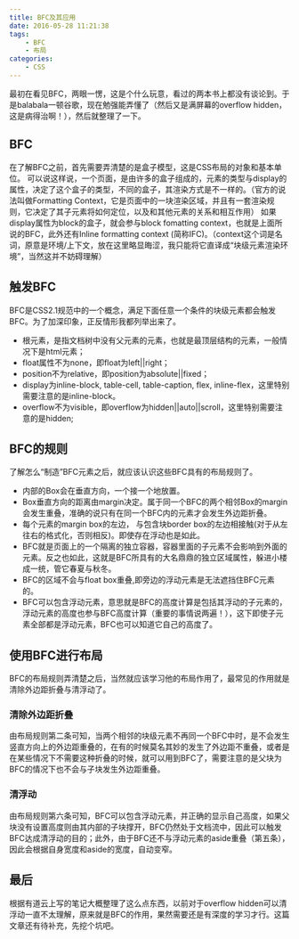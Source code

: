 ```yaml
---
title: BFC及其应用
date: 2016-05-28 11:21:38
tags:
	- BFC
	- 布局
categories:
	- CSS
---
```

最初在看见BFC，两眼一愣，这是个什么玩意，看过的两本书上都没有谈论到。于是balabala一顿谷歌，现在勉强能弄懂了（然后又是满屏幕的overflow hidden，这是病得治啊！），然后就整理了一下。
<!--more-->
## BFC
在了解BFC之前，首先需要弄清楚的是盒子模型，这是CSS布局的对象和基本单位。
可以说这样说，一个页面，是由许多的盒子组成的，元素的类型与display的属性，决定了这个盒子的类型，不同的盒子，其渲染方式是不一样的。（官方的说法叫做Formatting Context，它是页面中的一块渲染区域，并且有一套渲染规则，它决定了其子元素将如何定位，以及和其他元素的关系和相互作用）
如果display属性为block的盒子，就会参与block fomatting context，也就是上面所说的BFC，此外还有Inline formatting context (简称IFC)。（context这个词是名词，原意是环境/上下文，放在这里略显晦涩，我只能将它直译成“块级元素渲染环境”，当然这并不妨碍理解）
## 触发BFC
BFC是CSS2.1规范中的一个概念，满足下面任意一个条件的块级元素都会触发BFC。为了加深印象，正反情形我都列举出来了。
* 根元素，是指文档树中没有父元素的元素，也就是最顶层结构的元素，一般情况下是html元素；
* float属性不为none，即float为left||right；
* position不为relative，即position为absolute||fixed；
* display为inline-block, table-cell, table-caption, flex, inline-flex，这里特别需要注意的是inline-block。
* overflow不为visible，即overflow为hidden||auto||scroll，这里特别需要注意的是hidden;

## BFC的规则
了解怎么“制造”BFC元素之后，就应该认识这些BFC具有的布局规则了。
* 内部的Box会在垂直方向，一个接一个地放置。
* Box垂直方向的距离由margin决定。属于同一个BFC的两个相邻Box的margin会发生重叠，准确的说只有在同一个BFC内的元素才会发生外边距折叠。
* 每个元素的margin box的左边， 与包含块border box的左边相接触(对于从左往右的格式化，否则相反)。即使存在浮动也是如此。
* BFC就是页面上的一个隔离的独立容器，容器里面的子元素不会影响到外面的元素。反之也如此，这就是BFC所具有的大名鼎鼎的独立区域属性，躲进小楼成一统，管它春夏与秋冬。
* BFC的区域不会与float box重叠,即旁边的浮动元素是无法遮挡住BFC元素的。
* BFC可以包含浮动元素，意思就是BFC的高度计算是包括其浮动的子元素的，浮动元素的高度也参与BFC高度计算（重要的事情说两遍！），这下即使子元素全部都是浮动元素，BFC也可以知道它自己的高度了。

## 使用BFC进行布局
BFC的布局规则弄清楚之后，当然就应该学习他的布局作用了，最常见的作用就是清除外边距折叠与清浮动了。

### 清除外边距折叠
由布局规则第二条可知，当两个相邻的块级元素不再同一个BFC中时，是不会发生竖直方向上的外边距重叠的，在有的时候莫名其妙的发生了外边距不重叠，或者是在某些情况下不需要这种折叠的时候，就可以用到BFC了，需要注意的是父块为BFC的情况下也不会与子块发生外边距重叠。

### 清浮动
由布局规则第六条可知，BFC可以包含浮动元素，并正确的显示自己高度，如果父块没有设置高度则由其内部的子块撑开，BFC仍然处于文档流中，因此可以触发BFC达成清浮动的目的；此外，由于BFC还不与浮动元素的aside重叠（第五条），因此会根据自身宽度和aside的宽度，自动变窄。

## 最后
根据有道云上写的笔记大概整理了这么点东西，以前对于overflow hidden可以清浮动一直不太理解，原来就是BFC的作用，果然需要还是有深度的学习才行。这篇文章还有待补充，先挖个坑吧。



